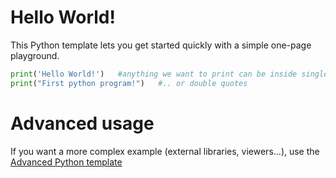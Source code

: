 # Hello World!

This Python template lets you get started quickly with a simple one-page playground.

```python runnable
print('Hello World!')   #anything we want to print can be inside single quotes...(this is a single line comment)
print("First python program!")   #.. or double quotes
```

# Advanced usage

If you want a more complex example (external libraries, viewers...), use the [Advanced Python template](https://tech.io/select-repo/429)
